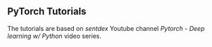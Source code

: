 ## PyTorch Tutorials

The tutorials are based on *sentdex* Youtube channel *Pytorch - Deep learning w/ Python* video series.
